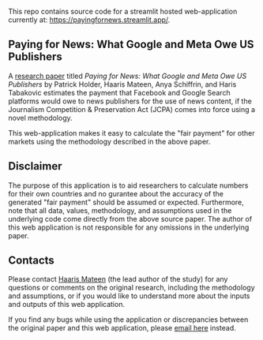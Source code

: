 This repo contains source code for a streamlit hosted web-application currently at: <https://payingfornews.streamlit.app/>.

## Paying for News: What Google and Meta Owe US Publishers

A [research paper](https://policydialogue.org/publications/working-papers/paying-for-news-what-google-and-meta-owe-us-publishers-draft-working-paper/) titled _Paying for News: What Google and Meta Owe US Publishers_ by Patrick Holder, Haaris Mateen, Anya Schiffrin, and Haris Tabakovic estimates the payment that Facebook and Google Search platforms would owe to news publishers for the use of news content, if the Journalism Competition & Preservation Act (JCPA) comes into force using a novel methodology.

This web-application makes it easy to calculate the "fair payment" for other markets using the methodology described in the above paper.

## Disclaimer

 The purpose of this application is to aid researchers to calculate numbers for their own countries and no gurantee about the accuracy of the generated "fair payment" should be assumed or expected. Furthermore, note that all data, values, methodology, and assumptions used in the underlying code come directly from the above source paper. The author of this web application is not responsible for any omissions in the underlying paper.

## Contacts

Please contact [Haaris Mateen](mailto:hmateen@uh.edu) (the lead author of the study) for any questions or comments on the original research, including the methodology and assumptions, or if you would like to understand more about the inputs and outputs of this web application.

If you find any bugs while using the application or discrepancies between the original paper and this web application, please [email here](mailto:abhinav.email.id+payingfornewswebapp@gmail.com) instead.

